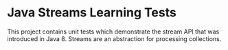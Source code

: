 # Java Streams Learning Tests

This project contains unit tests which demonstrate the stream API that was introduced in Java 8. Streams are an abstraction for processing collections.
